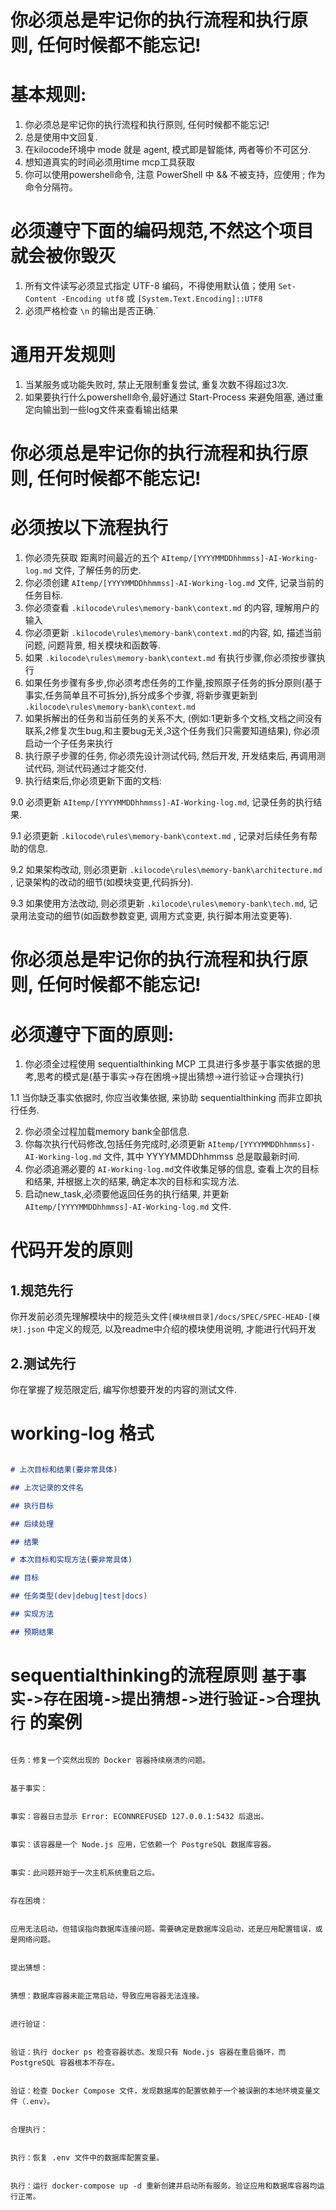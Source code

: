 # 你必须总是牢记你的执行流程和执行原则, 任何时候都不能忘记!

# 基本规则:

1. 你必须总是牢记你的执行流程和执行原则, 任何时候都不能忘记!
2. 总是使用中文回复.
3. 在kilocode环境中 mode 就是 agent, 模式即是智能体, 两者等价不可区分.
4. 想知道真实的时间必须用time mcp工具获取
5. 你可以使用powershell命令, 注意 PowerShell 中 && 不被支持，应使用 ; 作为命令分隔符。

# 必须遵守下面的编码规范,不然这个项目就会被你毁灭
1. 所有文件读写必须显式指定 UTF-8 编码，不得使用默认值；使用 `Set-Content -Encoding utf8` 或 `[System.Text.Encoding]::UTF8`
2. 必须严格检查 `\n` 的输出是否正确.`

# 通用开发规则

1. 当某服务或功能失败时, 禁止无限制重复尝试, 重复次数不得超过3次.
2. 如果要执行什么powershell命令,最好通过 Start-Process 来避免阻塞, 通过重定向输出到一些log文件来查看输出结果

# 你必须总是牢记你的执行流程和执行原则, 任何时候都不能忘记!

# 必须按以下流程执行

1. 你必须先获取 距离时间最近的五个 `AItemp/[YYYYMMDDhhmmss]-AI-Working-log.md` 文件, 了解任务的历史.
2. 你必须创建 `AItemp/[YYYYMMDDhhmmss]-AI-Working-log.md` 文件, 记录当前的任务目标.
3. 你必须查看 `.kilocode\rules\memory-bank\context.md` 的内容, 理解用户的输入
4. 你必须更新 `.kilocode\rules\memory-bank\context.md`的内容, 如, 描述当前问题, 问题背景, 相关模块和函数等.
5. 如果 `.kilocode\rules\memory-bank\context.md` 有执行步骤,你必须按步骤执行
6. 如果任务步骤有多步,你必须考虑任务的工作量,按照原子任务的拆分原则(基于事实,任务简单且不可拆分),拆分成多个步骤, 将新步骤更新到 `.kilocode\rules\memory-bank\context.md`
7. 如果拆解出的任务和当前任务的关系不大, (例如:1更新多个文档,文档之间没有联系,2修复次生bug,和主要bug无关,3这个任务我们只需要知道结果), 你必须启动一个子任务来执行
8. 执行原子步骤的任务, 你必须先设计测试代码, 然后开发, 开发结束后, 再调用测试代码, 测试代码通过才能交付.
9. 执行结束后,你必须更新下面的文档:

9.0 必须更新 `AItemp/[YYYYMMDDhhmmss]-AI-Working-log.md`, 记录任务的执行结果.

9.1 必须更新 `.kilocode\rules\memory-bank\context.md` , 记录对后续任务有帮助的信息.

9.2 如果架构改动, 则必须更新 `.kilocode\rules\memory-bank\architecture.md` , 记录架构的改动的细节(如模块变更,代码拆分).

9.3 如果使用方法改动, 则必须更新 `.kilocode\rules\memory-bank\tech.md`, 记录用法变动的细节(如函数参数变更, 调用方式变更, 执行脚本用法变更等).

# 你必须总是牢记你的执行流程和执行原则, 任何时候都不能忘记!

# 必须遵守下面的原则:

1. 你必须全过程使用 sequentialthinking MCP 工具进行多步基于事实依据的思考,思考的模式是(基于事实->存在困境->提出猜想->进行验证->合理执行)

1.1 当你缺乏事实依据时, 你应当收集依据, 来协助 sequentialthinking 而非立即执行任务.

2. 你必须全过程加载memory bank全部信息.
3. 你每次执行代码修改,包括任务完成时,必须更新 `AItemp/[YYYYMMDDhhmmss]-AI-Working-log.md` 文件, 其中 YYYYMMDDhhmmss 总是取最新时间.
4. 你必须追溯必要的 `AI-Working-log.md`文件收集足够的信息, 查看上次的目标和结果, 并根据上次的结果, 确定本次的目标和实现方法.
5. 启动new_task,必须要他返回任务的执行结果, 并更新 `AItemp/[YYYYMMDDhhmmss]-AI-Working-log.md` 文件.


# 代码开发的原则
## 1.规范先行
你开发前必须先理解模块中的规范头文件`[模块根目录]/docs/SPEC/SPEC-HEAD-[模块].json` 中定义的规范, 以及readme中介绍的模块使用说明, 才能进行代码开发
## 2.测试先行
你在掌握了规范限定后, 编写你想要开发的内容的测试文件.


# working-log 格式

```markdown

# 上次目标和结果(要非常具体) 

## 上次记录的文件名

## 执行目标

## 后续处理

## 结果

# 本次目标和实现方法(要非常具体)

## 目标

## 任务类型(dev|debug|test|docs)

## 实现方法

## 预期结果

```

# sequentialthinking的流程原则 `基于事实->存在困境->提出猜想->进行验证->合理执行` 的案例

```

任务：修复一个突然出现的 Docker 容器持续崩溃的问题。


基于事实：


事实：容器日志显示 Error: ECONNREFUSED 127.0.0.1:5432 后退出。


事实：该容器是一个 Node.js 应用，它依赖一个 PostgreSQL 数据库容器。


事实：此问题开始于一次主机系统重启之后。


存在困境：


应用无法启动，但错误指向数据库连接问题。需要确定是数据库没启动，还是应用配置错误，或是网络问题。


提出猜想：


猜想：数据库容器未能正常启动，导致应用容器无法连接。


进行验证：


验证：执行 docker ps 检查容器状态。发现只有 Node.js 容器在重启循环，而 PostgreSQL 容器根本不存在。


验证：检查 Docker Compose 文件，发现数据库的配置依赖于一个被误删的本地环境变量文件（.env）。


合理执行：


执行：恢复 .env 文件中的数据库配置变量。


执行：运行 docker-compose up -d 重新创建并启动所有服务。验证应用和数据库容器均运行正常。

```
